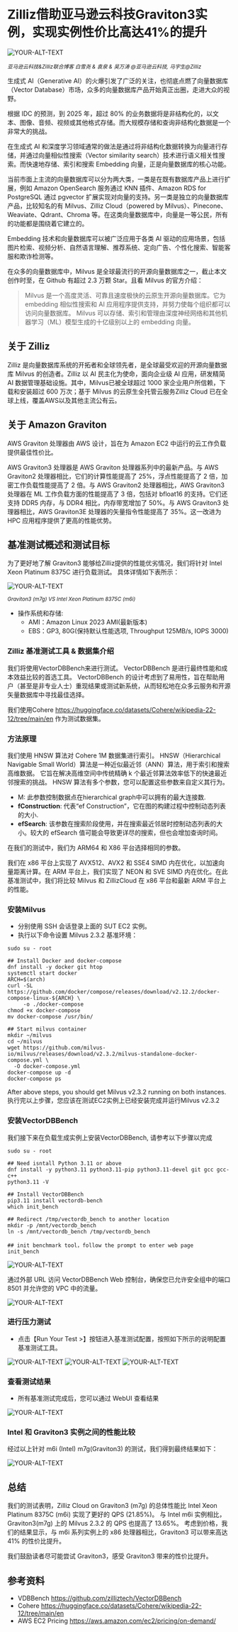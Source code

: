 # Zilliz借助亚马逊云科技Graviton3实例，实现实例性价比高达41%的提升

<picture>
 <img alt="YOUR-ALT-TEXT" src="assets/zilliz-brand.png">
</picture>

<sub> _亚马逊云科技&Zilliz联合博客 白雪尧 & 袁泉 & 吴万涛 @亚马逊云科技, 马宇生@Zilliz_ <sub>

生成式 AI（Generative AI）的火爆引发了广泛的关注，也彻底点燃了向量数据库（Vector Database）市场，众多的向量数据库产品开始真正出圈，走进大众的视野。

根据 IDC 的预测，到 2025 年，超过 80% 的业务数据将是非结构化的，以文本、图像、音频、视频或其他格式存储。而大规模存储和查询非结构化数据是一个非常大的挑战。

在生成式 AI 和深度学习领域通常的做法是通过将非结构化数据转换为向量进行存储，并通过向量相似性搜索（Vector similarity search）技术进行语义相关性搜索。而快速地存储、索引和搜索 Embedding 向量，正是向量数据库的核心功能。

当前市面上主流的向量数据库可以分为两大类，一类是在既有数据库产品上进行扩展，例如 Amazon OpenSearch 服务通过 KNN 插件、Amazon RDS for PostgreSQL 通过 pgvector 扩展实现对向量的支持。另一类是独立的向量数据库产品，比较知名的有 Milvus、Zilliz Cloud（powered by Milvus）、Pinecone、Weaviate、Qdrant、Chroma 等。在这类向量数据库中，向量是一等公民，所有的功能都是围绕着它建立的。

Embedding 技术和向量数据库可以被广泛应用于各类 AI 驱动的应用场景，包括图片检索、视频分析、自然语言理解、推荐系统、定向广告、个性化搜索、智能客服和欺诈检测等。

在众多的向量数据库中，Milvus 是全球最流行的开源向量数据库之一，截止本文创作时至，在 Github 有超过 2.3 万颗 Star。且看 Milvus 的官方介绍：

> Milvus 是一个高度灵活、可靠且速度极快的云原生开源向量数据库。它为 embedding 相似性搜索和 AI 应用程序提供支持，并努力使每个组织都可以访问向量数据库。 Milvus 可以存储、索引和管理由深度神经网络和其他机器学习（ML）模型生成的十亿级别以上的 embedding 向量。

## 关于 Zilliz

Zilliz 是向量数据库系统的开拓者和全球领先者，是全球最受欢迎的开源向量数据库 Milvus 的创造者。Zilliz 以 AI 民主化为使命，面向企业级 AI 应用，研发精简 AI 数据管理基础设施。其中，Milvus已被全球超过 1000 家企业用户所信赖，下载和安装超过 600 万次；基于 Milvus 的云原生全托管云服务Zilliz Cloud 已在全球上线，覆盖AWS以及其他主流公有云。

## 关于 Amazon Graviton

AWS Graviton 处理器由 AWS 设计，旨在为 Amazon EC2 中运行的云工作负载提供最佳性价比。

AWS Graviton3 处理器是 AWS Graviton 处理器系列中的最新产品。与 AWS Graviton2 处理器相比，它们的计算性能提高了 25%，浮点性能提高了 2 倍，加密工作负载性能提高了 2 倍。与 AWS Graviton2 处理器相比，AWS Graviton3 处理器在 ML 工作负载方面的性能提高了 3 倍，包括对 bfloat16 的支持。它们还支持 DDR5 内存，与 DDR4 相比，内存带宽增加了 50%。与 AWS Graviton3 处理器相比，AWS Graviton3E 处理器的矢量指令性能提高了 35%。这一改进为 HPC 应用程序提供了更高的性能优势。

## 基准测试概述和测试目标

为了更好地了解 Graviton3 能够给Zilliz提供的性能优劣情况，我们将针对 Intel Xeon Platinum 8375C 进行负载测试。
具体详情如下表所示：

<picture>
 <img alt="YOUR-ALT-TEXT" src="assets/ec2-type.png">
</picture>

<sub> _Graviton3 (m7g) VS Intel Xeon Platinum 8375C (m6i)_ <sub>
* 操作系统和存储:
    * AMI：Amazon Linux 2023 AMI(最新版本)
    * EBS：GP3, 80G(保持默认性能选项, Throughput 125MB/s, IOPS 3000)


### Zilliz 基准测试工具 & 数据集介绍

我们将使用VectorDBBench来进行测试。 VectorDBBench 是进行最终性能和成本效益比较的首选工具。 VectorDBBench 的设计考虑到了易用性，旨在帮助用户（甚至是非专业人士）重现结果或测试新系统，从而轻松地在众多云服务和开源矢量数据库中寻找最佳选择。

我们使用Cohere https://huggingface.co/datasets/Cohere/wikipedia-22-12/tree/main/en 作为测试数据集。

### 方法原理

我们使用 HNSW 算法对 Cohere 1M 数据集进行索引。 HNSW（Hierarchical Navigable Small World）算法是一种近似最近邻（ANN）算法，用于索引和搜索高维数据。 它旨在解决高维空间中传统精确 k 个最近邻算法效率低下的快速最近邻搜索的挑战。 HNSW 算法有多个参数，您可以配置这些参数来自定义其行为。

* M: 此参数控制数据点在hierarchical graph中可以拥有的最大连接数. 
* **fConstruction**: 代表“ef Construction”，它在图的构建过程中控制动态列表的大小.
* **efSearch**: 该参数在搜索阶段使用，并在搜索最近邻居时控制动态列表的大小。较大的 efSearch 值可能会导致更详尽的搜索，但也会增加查询时间。

在我们的测试中，我们为 ARM64 和 X86 平台选择相同的参数。

我们在 x86 平台上实现了 AVX512、AVX2 和 SSE4 SIMD 内在优化，以加速向量距离计算。在 ARM 平台上，我们实现了 NEON 和 SVE SIMD 内在优化。在此基准测试中，我们将比较 Milvus 和 ZillizCloud 在 x86 平台和最新 ARM 平台上的性能。

### 安装Milvus 

* 分别使用 SSH 会话登录上面的 SUT EC2 实例。
* 执行以下命令设置 Milvus 2.3.2 基准环境：

```
sudo su - root

## Install Docker and docker-compose
dnf install -y docker git htop
systemctl start docker
ARCH=$(arch)
curl -SL https://github.com/docker/compose/releases/download/v2.12.2/docker-compose-linux-${ARCH} \
     -o ./docker-compose
chmod +x docker-compose
mv docker-compose /usr/bin/

## Start milvus container
mkdir ~/milvus
cd ~/milvus
wget https://github.com/milvus-io/milvus/releases/download/v2.3.2/milvus-standalone-docker-compose.yml \
  -O docker-compose.yml
docker-compose up -d
docker-compose ps

```

After above steps, you should get Milvus v2.3.2 running on both instances. 
执行完以上步骤，您应该在测试EC2实例上已经安装完成并运行Milvus v2.3.2
### 安装VectorDBBench 

我们接下来在负载生成实例上安装VectorDBBench, 请参考以下步骤以完成

```
sudo su - root

## Need isntall Python 3.11 or above
dnf install -y python3.11 python3.11-pip python3.11-devel git gcc gcc-c++
python3.11 -V

## Install VectorDBBench
pip3.11 install vectordb-bench
which init_bench

## Redirect /tmp/vectordb_bench to another location
mkdir -p /mnt/vectordb_bench
ln -s /mnt/vectordb_bench /tmp/vectordb_bench

## init benchmark tool，follow the prompt to enter web page
init_bench
```
<picture>
 <img alt="YOUR-ALT-TEXT" src="assets/benchmark_install.png">
</picture>

通过外部 URL 访问 VectorDBBench Web 控制台，确保您已允许安全组中的端口 8501 并允许您的 VPC 中的流量。

<picture>
 <img alt="YOUR-ALT-TEXT" src="assets/benchmark_webui.png">
</picture>

### 进行压力测试

* 点击【Run Your Test >】按钮进入基准测试配置，按照如下所示的说明配置基准测试工具。

<picture>
 <img alt="YOUR-ALT-TEXT" src="assets/run_benchmark1.png">
</picture>

<picture>
 <img alt="YOUR-ALT-TEXT" src="assets/run_benchmark2.png">
</picture>

<picture>
 <img alt="YOUR-ALT-TEXT" src="assets/run_benchmark3.png">
</picture>


### 查看测试结果 

* 所有基准测试完成后，您可以通过 WebUI 查看结果

<picture>
 <img alt="YOUR-ALT-TEXT" src="assets/result.png">
</picture>

### Intel 和 Graviton3 实例之间的性能比较

经过以上针对 m6i (Intel) m7g(Graviton3) 的测试，我们得到最终结果如下：

<picture>
 <img alt="YOUR-ALT-TEXT" src="assets/compare.png">
</picture>

## 总结

我们的测试表明，Zilliz Cloud on Graviton3 (m7g) 的总体性能比 Intel Xeon Platinum 8375C (m6i) 实现了更好的 QPS (21.85%)。
与 Intel m6i 实例相比，Graviton3(m7g) 上的 Milvus 2.3.2 的 QPS 也提高了 13.65%。
考虑到价格，我们的结果显示，与 m6i 系列实例上的 x86 处理器相比，Graviton3 可以带来高达 41% 的性价比提升。

我们鼓励读者尽可能尝试 Graviton3，感受 Graviton3 带来的性价比提升。


## 参考资料
* VDBBench https://github.com/zilliztech/VectorDBBench
* Cohere https://huggingface.co/datasets/Cohere/wikipedia-22-12/tree/main/en
* AWS EC2 Pricing https://aws.amazon.com/ec2/pricing/on-demand/

